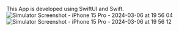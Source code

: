 This App is developed using SwiftUI and Swift.
![Simulator Screenshot - iPhone 15 Pro - 2024-03-06 at 19 56 04](https://github.com/PrajaktaJ93/SwiftUIMyBudgetApp/assets/117655777/fad227b6-e3a9-40a9-8c86-94801b90a540)
![Simulator Screenshot - iPhone 15 Pro - 2024-03-06 at 19 56 12](https://github.com/PrajaktaJ93/SwiftUIMyBudgetApp/assets/117655777/f940d60c-26ef-4c21-9922-c266f27c57c0)
